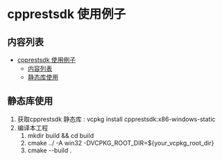 # cpprestsdk 使用例子

## 内容列表
- [cpprestsdk 使用例子](#cpprestsdk-使用例子)
  - [内容列表](#内容列表)
  - [静态库使用](#静态库使用)

## 静态库使用
1. 获取cpprestsdk 静态库 :  vcpkg install cpprestsdk:x86-windows-static
2. 编译本工程
   1. mkdir build && cd build
   2. cmake ../ -A win32 -DVCPKG_ROOT_DIR=${your_vcpkg_root_dir}
   3. cmake --build .